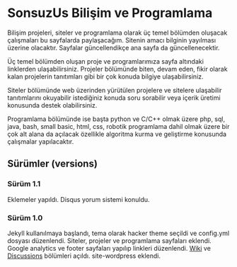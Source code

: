 # SonsuzUs Bilişim ve Programlama

Bilişim projeleri, siteler ve programlama olarak üç temel bölümden oluşacak çalışmaları bu sayfalarda paylaşacağım. Sitenin amacı bilginin yayılması üzerine olacaktır. Sayfalar güncellendikçe ana sayfa da güncellenecektir.

Üç temel bölümden oluşan proje ve programlarımıza sayfa altındaki linklerden ulaşabilirsiniz. Projeler bölümünde biten, devam eden, fikir olarak kalan projelerin tanıtımları gibi bir çok konuda bilgiye ulaşabilirsiniz.

Siteler bölümünde web üzerinden yürütülen projelere ve sitelere ulaşabilir tanıtımlarını okuyabilir istediğiniz konuda soru sorabilir veya içerik üretimi konusunda destek olabilirsiniz.

Programlama bölümünde ise başta python ve C/C++ olmak üzere php, sql, java, bash, small basic, html, css, robotik programlama dahil olmak üzere bir çok alt alana da açılacak özellikle algoritma kurma ve geliştirme konusunda çalışmalar yapılacaktır.

## Sürümler (versions)

### Sürüm 1.1

Eklemeler yapıldı. Disqus yorum sistemi konuldu.

### Sürüm 1.0
Jekyll kullanılmaya başlandı, tema olarak hacker theme seçildi ve config.yml dosyası düzenlendi. Siteler, projeler ve programlama sayfaları eklendi. Google analytics ve footer sayfaları yapılıp linkleri düzenlendi. [Wiki](https://github.com/sonsuzus/sonsuzus.github.io/wiki) ve [Discussions](https://github.com/sonsuzus/sonsuzus.github.io/discussions) bölümleri açıldı. site-wordpress eklendi.
